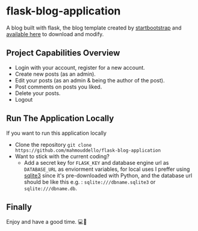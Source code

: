# flask-blog-application
A blog built with flask, the blog template created by [startbootstrap](https://github.com/StartBootstrap) and [available here](https://startbootstrap.com/theme/clean-blog) to download and modify.
## Project Capabilities Overview
* Login with your account, register for a new account.
* Create new posts (as an admin).
* Edit your posts (as an admin & being the author of the post).
* Post comments on posts you liked.
* Delete your posts.
* Logout
## Run The Application Locally
If you want to run this application locally
* Clone the repository 
```git clone https://github.com/mahmouddello/flask-blog-application```
* Want to stick with the current coding?
  * Add a secret key for ```FLASK_KEY``` and database engine url 
as ```DATABASE_URL``` as enviorment variables, for local uses I preffer using [sqlite3](https://www.sqlite.org/index.html) since it's pre-downloaded with Python, and the database url
should be like this e.g. : ```sqlite:///dbname.sqlite3``` or ```sqlite:///dbname.db```.

## Finally
Enjoy and have a good time. 💻🙌
